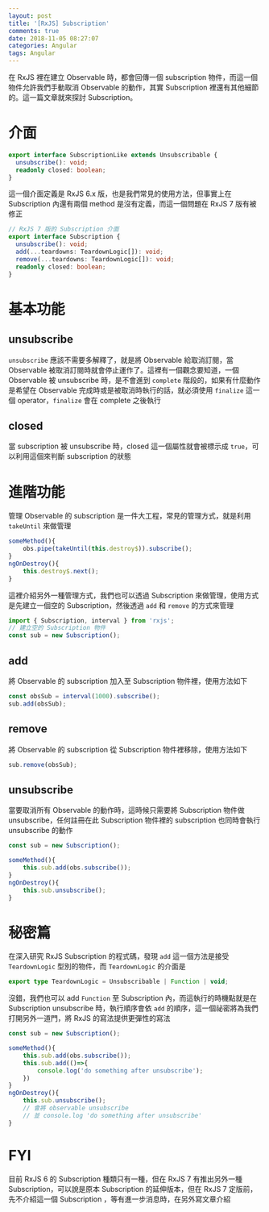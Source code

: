 ```yaml
---
layout: post
title: '[RxJS] Subscription'
comments: true
date: 2018-11-05 08:27:07
categories: Angular
tags: Angular
---
```


在 RxJS  裡在建立 Observable 時，都會回傳一個 subscription 物件，而這一個物件允許我們手動取消 Observable 的動作，其實 Subscription 裡還有其他細節的。這一篇文章就來探討 Subscription。

<!-- more -->

# 介面

```typescript
export interface SubscriptionLike extends Unsubscribable {
  unsubscribe(): void;
  readonly closed: boolean;
}
```

這一個介面定義是 RxJS 6.x 版，也是我們常見的使用方法，但事實上在 Subscription 內還有兩個 method 是沒有定義，而這一個問題在 RxJS 7 版有被修正

```typescript
// RxJS 7 版的 Subscription 介面
export interface Subscription {
  unsubscribe(): void;
  add(...teardowns: TeardownLogic[]): void;
  remove(...teardowns: TeardownLogic[]): void;
  readonly closed: boolean;
}
```

# 基本功能

## unsubscribe

`unsubscribe` 應該不需要多解釋了，就是將 Observable 給取消訂閱，當 Observable 被取消訂閱時就會停止運作了。這裡有一個觀念要知道，一個 Observable 被 unsubscribe 時，是不會進到 `complete` 階段的，如果有什麼動作是希望在 Observable 完成時或是被取消時執行的話，就必須使用 `finalize` 這一個 operator，`finalize` 會在 complete 之後執行

## closed

當 subscription 被 unsubscribe 時，closed 這一個屬性就會被標示成 `true`，可以利用這個來判斷 subscription 的狀態

# 進階功能

管理 Observable 的 subscription 是一件大工程，常見的管理方式，就是利用 `takeUntil` 來做管理

```typescript
someMethod(){
    obs.pipe(takeUntil(this.destroy$)).subscribe();
}
ngOnDestroy(){
    this.destroy$.next();    
}
```

這裡介紹另外一種管理方式，我們也可以透過 Subscription 來做管理，使用方式是先建立一個空的 Subscription，然後透過 `add` 和 `remove` 的方式來管理

```typescript
import { Subscription, interval } from 'rxjs';
// 建立空的 Subscription 物件
const sub = new Subscription();
```

## add

將 Observable 的 subscription 加入至 Subscription 物件裡，使用方法如下

```typescript
const obsSub = interval(1000).subscribe();
sub.add(obsSub);
```



## remove

將 Observable 的 subscription 從 Subscription 物件裡移除，使用方法如下

```typescript
sub.remove(obsSub);
```

## unsubscribe

當要取消所有 Observable 的動作時，這時候只需要將 Subscription 物件做 unsubscribe，任何註冊在此 Subscription 物件裡的 subscription 也同時會執行 unsubscribe 的動作

```typescript
const sub = new Subscription();

someMethod(){
    this.sub.add(obs.subscribe());
}
ngOnDestroy(){
    this.sub.unsubscribe();
}
```



# 秘密篇

在深入研究 RxJS Subscription 的程式碼，發現 `add` 這一個方法是接受 `TeardownLogic` 型別的物件，而 `TeardownLogic` 的介面是

```typescript
export type TeardownLogic = Unsubscribable | Function | void;
```

沒錯，我們也可以 add `Function`  至 Subscription 內，而這執行的時機點就是在 Subscription  unsubscribe 時，執行順序會依 `add` 的順序，這一個祕密將為我們打開另外一道門，將 RxJS 的寫法提供更彈性的寫法

```typescript
const sub = new Subscription();

someMethod(){
    this.sub.add(obs.subscribe());
    this.sub.add(()=>{
        console.log('do something after unsubscribe');
    })
}
ngOnDestroy(){
    this.sub.unsubscribe();
    // 會將 observable unsubscribe 
    // 並 console.log 'do something after unsubscribe'
}
```

# FYI

目前 RxJS 6 的 Subscription 種類只有一種，但在 RxJS 7 有推出另外一種 Subscription，可以說是原本 Subscription 的延伸版本，但在 RxJS 7 定版前，先不介紹這一個 Subscription ，等有進一步消息時，在另外寫文章介紹